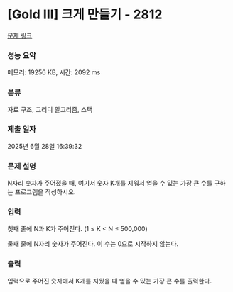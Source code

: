 # [Gold III] 크게 만들기 - 2812 

[문제 링크](https://www.acmicpc.net/problem/2812) 

### 성능 요약

메모리: 19256 KB, 시간: 2092 ms

### 분류

자료 구조, 그리디 알고리즘, 스택

### 제출 일자

2025년 6월 28일 16:39:32

### 문제 설명

<p>N자리 숫자가 주어졌을 때, 여기서 숫자 K개를 지워서 얻을 수 있는 가장 큰 수를 구하는 프로그램을 작성하시오.</p>

### 입력 

 <p>첫째 줄에 N과 K가 주어진다. (1 ≤ K < N ≤ 500,000)</p>

<p>둘째 줄에 N자리 숫자가 주어진다. 이 수는 0으로 시작하지 않는다.</p>

### 출력 

 <p>입력으로 주어진 숫자에서 K개를 지웠을 때 얻을 수 있는 가장 큰 수를 출력한다.</p>

